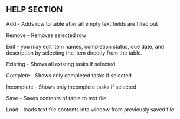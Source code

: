 HELP SECTION
-----------------

Add - Adds row to table after all empty text
    fields are filled out

Remove - Removes selected row

Edit - you may edit item names, completion status, due date,
    and description by selecting the item directly from the 
    table.

Existing - Shows all existing tasks if selected

Complete - Shows only completed tasks if selected

Incomplete - Shows only incomplete tasks if selected

Save - Saves contents of table to text file

Load - loads text file contents into window from previously saved file
